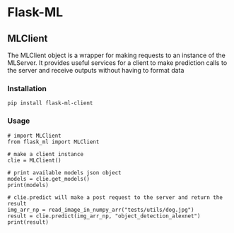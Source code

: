 # Flask-ML
## MLClient

The MLClient object is a wrapper for making requests to an instance of the MLServer. It provides useful services for a client to make prediction calls to the server and receive outputs without having to format data

### Installation

```
pip install flask-ml-client
```

### Usage
```Python3
# import MLClient
from flask_ml import MLClient

# make a client instance
clie = MLClient()

# print available models json object
models = clie.get_models()
print(models)

# clie.predict will make a post request to the server and return the result
img_arr_np = read_image_in_numpy_arr("tests/utils/dog.jpg")
result = clie.predict(img_arr_np, "object_detection_alexnet")
print(result)
```
